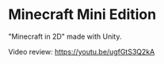 # Minecraft Mini Edition

"Minecraft in 2D" made with Unity.

Video review: https://youtu.be/ugfGtS3Q2kA
